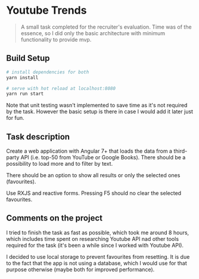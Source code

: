 # Youtube Trends

> A small task completed for the recruiter's evaluation. Time was of the essence, so I did only the basic architecture with minimum functionality to provide mvp.

## Build Setup

``` bash
# install dependencies for both 
yarn install

# serve with hot reload at localhost:8080
yarn run start
```

Note that unit testing wasn't implemented to save time as it's not required by the task. However the basic setup is there in case I would add it later just for fun.

## Task description

Create a web application with Angular 7+ that loads the data from a third-party API (i.e. top-50 from YouTube or Google Books). There should be a possibility to load more and to filter by text.

There should be an option to show all results or only the selected ones (favourites).

Use RXJS and reactive forms. Pressing F5 should no clear the selected favourites.

## Comments on the project

I tried to finish the task as fast as possible, which took me around 8 hours, which includes time spent on researching Youtube API nad other tools required for the task (it's been a while since I worked with Youtube API).

I decided to use local storage to prevent favourites from resetting. It is due to the fact that the app is not using a database, which I would use for that purpose otherwise (maybe both for improved performance).

